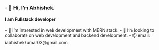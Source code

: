 <h3>- 👋 Hi, I’m Abhishek.</h3>
<h4> I am Fullstack developer</h4>
- 👀 I’m interested in web development with MERN stack.
<!-- - 🌱 I’m currently learning web development -->
- 💞️ I’m looking to collaborate on web development and backend development.
- 📫 email: iabhishekkumar03@gmail.com

<!---
hectic-oslo/hectic-oslo is a ✨ special ✨ repository because its `README.md` (this file) appears on your GitHub profile.
You can click the Preview link to take a look at your changes.
--->
